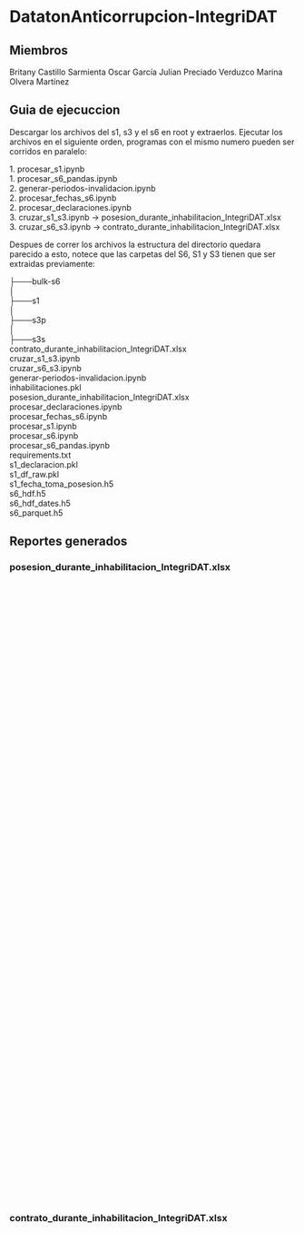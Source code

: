 # DatatonAnticorrupcion-IntegriDAT

## Miembros
Britany Castillo Sarmienta
Oscar García
Julian Preciado Verduzco
Marina Olvera Martínez

## Guia de ejecuccion

Descargar los archivos del s1, s3 y el s6 en root y extraerlos.
Ejecutar los archivos en el siguiente orden, programas con el mismo numero pueden ser corridos en paralelo:

1\. procesar_s1.ipynb  
1\. procesar_s6_pandas.ipynb  
2\. generar-periodos-invalidacion.ipynb  
2\. procesar_fechas_s6.ipynb  
2\. procesar_declaraciones.ipynb  
3\. cruzar_s1_s3.ipynb -> posesion_durante_inhabilitacion_IntegriDAT.xlsx  
3\. cruzar_s6_s3.ipynb -> contrato_durante_inhabilitacion_IntegriDAT.xlsx  

Despues de correr los archivos la estructura del directorio quedara parecido a esto, notece que las carpetas del S6, S1 y S3 tienen que ser extraidas previamente:

├───bulk-s6  
│  
├───s1  
│   
├───s3p  
│  
├───s3s    
contrato_durante_inhabilitacion_IntegriDAT.xlsx  
cruzar_s1_s3.ipynb  
cruzar_s6_s3.ipynb   
generar-periodos-invalidacion.ipynb  
inhabilitaciones.pkl  
posesion_durante_inhabilitacion_IntegriDAT.xlsx  
procesar_declaraciones.ipynb  
procesar_fechas_s6.ipynb  
procesar_s1.ipynb  
procesar_s6.ipynb  
procesar_s6_pandas.ipynb  
requirements.txt  
s1_declaracion.pkl  
s1_df_raw.pkl  
s1_fecha_toma_posesion.h5  
s6_hdf.h5  
s6_hdf_dates.h5  
s6_parquet.h5

## Reportes generados


### posesion_durante_inhabilitacion_IntegriDAT.xlsx

<google-sheets-html-origin style="color: rgb(0, 0, 0);"><table xmlns="http://www.w3.org/1999/xhtml" cellspacing="0" cellpadding="0" dir="ltr" border="1" data-sheets-root="1" style="table-layout: fixed; font-size: 11pt; font-family: Calibri; width: 0px; border-collapse: collapse; border: none;">
  <thead>
    <tr style="height: 20px;">
      <th>Columna</th>
      <th>Proviene</th>
      <th>Explicacion</th>
    </tr>
  </thead><colgroup><col width="203"><col width="100"><col width="931"></colgroup>
  <tbody>
    <tr style="height: 20px;">
      <td data-sheets-value="{&quot;1&quot;:2,&quot;2&quot;:&quot;nombre_declaracion&quot;}" style="border: 1px solid rgb(204, 204, 204); overflow: hidden; padding: 0px 3px; vertical-align: bottom;">nombre_declaracion</td>
      <td data-sheets-value="{&quot;1&quot;:2,&quot;2&quot;:&quot;S1/S3&quot;}" style="border: 1px solid rgb(204, 204, 204); overflow: hidden; padding: 0px 3px; vertical-align: bottom;">S1/S3</td>
      <td data-sheets-value="{&quot;1&quot;:2,&quot;2&quot;:&quot;El nombre en su declaración, ya fue cruzada con el S3. Considere que durante el cruzamiento el sujeto encontrado puede ser un homónimo&quot;}" style="border: 1px solid rgb(204, 204, 204); overflow: hidden; padding: 0px 3px; vertical-align: bottom;">El nombre en su declaración, ya fue cruzada con el S3. Considere que durante el cruzamiento el sujeto encontrado puede ser un homónimo</td>
    </tr>
    <tr style="height: 20px;">
      <td data-sheets-value="{&quot;1&quot;:2,&quot;2&quot;:&quot;id&quot;}" style="border: 1px solid rgb(204, 204, 204); overflow: hidden; padding: 0px 3px; vertical-align: bottom;">id</td>
      <td data-sheets-value="{&quot;1&quot;:2,&quot;2&quot;:&quot;S3&quot;}" style="border: 1px solid rgb(204, 204, 204); overflow: hidden; padding: 0px 3px; vertical-align: bottom;">S3</td>
      <td data-sheets-value="{&quot;1&quot;:2,&quot;2&quot;:&quot;id de el registro de inhabilitacion, usada para identificar exactamente el documento de inhabilitacion en S3&quot;}" style="border: 1px solid rgb(204, 204, 204); overflow: hidden; padding: 0px 3px; vertical-align: bottom;">id de el registro de inhabilitacion, usada para identificar exactamente el documento de inhabilitacion en S3</td>
    </tr>
    <tr style="height: 20px;">
      <td data-sheets-value="{&quot;1&quot;:2,&quot;2&quot;:&quot;expediente&quot;}" style="border: 1px solid rgb(204, 204, 204); overflow: hidden; padding: 0px 3px; vertical-align: bottom;">expediente</td>
      <td data-sheets-value="{&quot;1&quot;:2,&quot;2&quot;:&quot;S3&quot;}" style="border: 1px solid rgb(204, 204, 204); overflow: hidden; padding: 0px 3px; vertical-align: bottom;">S3</td>
      <td data-sheets-value="{&quot;1&quot;:2,&quot;2&quot;:&quot;El identificador del expediente de inhabilitacion, usada para identificar exactamente el documento de inhabilitacion en S3&quot;}" style="border: 1px solid rgb(204, 204, 204); overflow: hidden; padding: 0px 3px; vertical-align: bottom; background-color: rgb(255, 255, 255);">El identificador del expediente de inhabilitacion, usada para identificar exactamente el documento de inhabilitacion en S3</td>
    </tr>
    <tr style="height: 20px;">
      <td data-sheets-value="{&quot;1&quot;:2,&quot;2&quot;:&quot;fechaTomaPosesion&quot;}" style="border: 1px solid rgb(204, 204, 204); overflow: hidden; padding: 0px 3px; vertical-align: bottom;">fechaTomaPosesion</td>
      <td data-sheets-value="{&quot;1&quot;:2,&quot;2&quot;:&quot;S1&quot;}" style="border: 1px solid rgb(204, 204, 204); overflow: hidden; padding: 0px 3px; vertical-align: bottom;">S1</td>
      <td data-sheets-value="{&quot;1&quot;:2,&quot;2&quot;:&quot;La fecha de toma de posesión segun la declaración&quot;}" style="border: 1px solid rgb(204, 204, 204); overflow: hidden; padding: 0px 3px; vertical-align: bottom;">La fecha de toma de posesión segun la declaración</td>
    </tr>
    <tr style="height: 20px;">
      <td data-sheets-value="{&quot;1&quot;:2,&quot;2&quot;:&quot;inhabilitacion_fechaInicial&quot;}" style="border: 1px solid rgb(204, 204, 204); overflow: hidden; padding: 0px 3px; vertical-align: bottom;">inhabilitacion_fechaInicial</td>
      <td data-sheets-value="{&quot;1&quot;:2,&quot;2&quot;:&quot;S3&quot;}" style="border: 1px solid rgb(204, 204, 204); overflow: hidden; padding: 0px 3px; vertical-align: bottom;">S3</td>
      <td data-sheets-value="{&quot;1&quot;:2,&quot;2&quot;:&quot;La fecha inicial en el que el funcionario es inhabilitado&quot;}" style="border: 1px solid rgb(204, 204, 204); overflow: hidden; padding: 0px 3px; vertical-align: bottom;">La fecha inicial en el que el funcionario es inhabilitado</td>
    </tr>
    <tr style="height: 20px;">
      <td data-sheets-value="{&quot;1&quot;:2,&quot;2&quot;:&quot;inhabilitacion_fechaFinal&quot;}" style="border: 1px solid rgb(204, 204, 204); overflow: hidden; padding: 0px 3px; vertical-align: bottom;">inhabilitacion_fechaFinal</td>
      <td data-sheets-value="{&quot;1&quot;:2,&quot;2&quot;:&quot;S3&quot;}" style="border: 1px solid rgb(204, 204, 204); overflow: hidden; padding: 0px 3px; vertical-align: bottom;">S3</td>
      <td data-sheets-value="{&quot;1&quot;:2,&quot;2&quot;:&quot;La fecha final en el que el funcionario estara inhabilitado&quot;}" style="border: 1px solid rgb(204, 204, 204); overflow: hidden; padding: 0px 3px; vertical-align: bottom;">La fecha final en el que el funcionario estara inhabilitado</td>
    </tr>
    <tr style="height: 20px;">
      <td data-sheets-value="{&quot;1&quot;:2,&quot;2&quot;:&quot;posesion_durante_inhabilitacion&quot;}" style="border: 1px solid rgb(204, 204, 204); overflow: hidden; padding: 0px 3px; vertical-align: bottom;">posesion_durante_inhabilitacion</td>
      <td data-sheets-value="{&quot;1&quot;:2,&quot;2&quot;:&quot;Generado&quot;}" style="border: 1px solid rgb(204, 204, 204); overflow: hidden; padding: 0px 3px; vertical-align: bottom;">Generado</td>
      <td data-sheets-value="{&quot;1&quot;:2,&quot;2&quot;:&quot;Si la fecha de toma de posesión se encuentra entre la inhabilitación, solo se presentan los casos positivos marcados con 1&quot;}" style="border: 1px solid rgb(204, 204, 204); overflow: hidden; padding: 0px 3px; vertical-align: bottom;">Si la fecha de toma de posesión se encuentra entre la inhabilitación, solo se presentan los casos positivos marcados con 1</td>
    </tr>
  </tbody>
</table></google-sheets-html-origin>

### contrato_durante_inhabilitacion_IntegriDAT.xlsx 

<google-sheets-html-origin><table xmlns="http://www.w3.org/1999/xhtml" cellspacing="0" cellpadding="0" dir="ltr" border="1" data-sheets-root="1" style="table-layout: fixed; font-size: 11pt; font-family: Calibri; width: 0px; border-collapse: collapse; border: none;">
  <thead>
    <tr style="height: 20px;">
      <th>Columna</th>
      <th>Proviene</th>
      <th>Explicacion</th>
      <th>Nota</th>
    </tr>
  </thead><colgroup><col width="247"><col width="100"><col width="1014"><col width="843"></colgroup>
  <tbody>
    <tr style="height: 20px;">
      <td data-sheets-value="{&quot;1&quot;:2,&quot;2&quot;:&quot;sancion_tipoPersona&quot;}" style="border: 1px solid rgb(204, 204, 204); overflow: hidden; padding: 0px 3px; vertical-align: bottom;">sancion_tipoPersona</td>
      <td data-sheets-value="{&quot;1&quot;:2,&quot;2&quot;:&quot;S3&quot;}" style="border: 1px solid rgb(204, 204, 204); overflow: hidden; padding: 0px 3px; vertical-align: bottom;">S3</td>
      <td data-sheets-value="{&quot;1&quot;:2,&quot;2&quot;:&quot;Si el sujeto encontrado es una persona física o moral de acuerdo al S3&quot;}" style="border: 1px solid rgb(204, 204, 204); overflow: hidden; padding: 0px 3px; vertical-align: bottom;">Si el sujeto encontrado es una persona física o moral de acuerdo al S3</td>
      <td style="border: 1px solid rgb(204, 204, 204); overflow: hidden; padding: 0px 3px; vertical-align: bottom;"></td>
    </tr>
    <tr style="height: 20px;">
      <td data-sheets-value="{&quot;1&quot;:2,&quot;2&quot;:&quot;sancion_objetoSocial&quot;}" style="border: 1px solid rgb(204, 204, 204); overflow: hidden; padding: 0px 3px; vertical-align: bottom;">sancion_objetoSocial</td>
      <td data-sheets-value="{&quot;1&quot;:2,&quot;2&quot;:&quot;S3&quot;}" style="border: 1px solid rgb(204, 204, 204); overflow: hidden; padding: 0px 3px; vertical-align: bottom;">S3</td>
      <td data-sheets-value="{&quot;1&quot;:2,&quot;2&quot;:&quot;El objeto social de el sujeto encontrado de acuerdo al S3&quot;}" style="border: 1px solid rgb(204, 204, 204); overflow: hidden; padding: 0px 3px; vertical-align: bottom;">El objeto social de el sujeto encontrado de acuerdo al S3</td>
      <td style="border: 1px solid rgb(204, 204, 204); overflow: hidden; padding: 0px 3px; vertical-align: bottom;"></td>
    </tr>
    <tr style="height: 20px;">
      <td data-sheets-value="{&quot;1&quot;:2,&quot;2&quot;:&quot;inhabilitacion_fechaInicial&quot;}" style="border: 1px solid rgb(204, 204, 204); overflow: hidden; padding: 0px 3px; vertical-align: bottom;">inhabilitacion_fechaInicial</td>
      <td data-sheets-value="{&quot;1&quot;:2,&quot;2&quot;:&quot;S3&quot;}" style="border: 1px solid rgb(204, 204, 204); overflow: hidden; padding: 0px 3px; vertical-align: bottom;">S3</td>
      <td data-sheets-value="{&quot;1&quot;:2,&quot;2&quot;:&quot;La fecha inicial en el que el funcionario es inhabilitado&quot;}" style="border: 1px solid rgb(204, 204, 204); overflow: hidden; padding: 0px 3px; vertical-align: bottom;">La fecha inicial en el que el funcionario es inhabilitado</td>
      <td style="border: 1px solid rgb(204, 204, 204); overflow: hidden; padding: 0px 3px; vertical-align: bottom;"></td>
    </tr>
    <tr style="height: 20px;">
      <td data-sheets-value="{&quot;1&quot;:2,&quot;2&quot;:&quot;inhabilitacion_fechaFinal&quot;}" style="border: 1px solid rgb(204, 204, 204); overflow: hidden; padding: 0px 3px; vertical-align: bottom;">inhabilitacion_fechaFinal</td>
      <td data-sheets-value="{&quot;1&quot;:2,&quot;2&quot;:&quot;S3&quot;}" style="border: 1px solid rgb(204, 204, 204); overflow: hidden; padding: 0px 3px; vertical-align: bottom;">S3</td>
      <td data-sheets-value="{&quot;1&quot;:2,&quot;2&quot;:&quot;La fecha final en el que el funcionario estara inhabilitado&quot;}" style="border: 1px solid rgb(204, 204, 204); overflow: hidden; padding: 0px 3px; vertical-align: bottom;">La fecha final en el que el funcionario estará inhabilitado</td>
      <td style="border: 1px solid rgb(204, 204, 204); overflow: hidden; padding: 0px 3px; vertical-align: bottom;"></td>
    </tr>
    <tr style="height: 20px;">
      <td data-sheets-value="{&quot;1&quot;:2,&quot;2&quot;:&quot;earliest_contractPeriod_startDate&quot;}" style="border: 1px solid rgb(204, 204, 204); overflow: hidden; padding: 0px 3px; vertical-align: bottom;">earliest_contractPeriod_startDate</td>
      <td data-sheets-value="{&quot;1&quot;:2,&quot;2&quot;:&quot;S6&quot;}" style="border: 1px solid rgb(204, 204, 204); overflow: hidden; padding: 0px 3px; vertical-align: bottom;">S6</td>
      <td data-sheets-value="{&quot;1&quot;:2,&quot;2&quot;:&quot;La fecha mas antigua de todas las encontradas en el apartado de contractPeriod&quot;}" style="border: 1px solid rgb(204, 204, 204); overflow: hidden; padding: 0px 3px; vertical-align: bottom;">La fecha mas antigua de todas las encontradas en el apartado de contractPeriod</td>
      <td style="border: 1px solid rgb(204, 204, 204); overflow: hidden; padding: 0px 3px; vertical-align: bottom;"></td>
    </tr>
    <tr style="height: 20px;">
      <td data-sheets-value="{&quot;1&quot;:2,&quot;2&quot;:&quot;latest_contractPeriod_endDate&quot;}" style="border: 1px solid rgb(204, 204, 204); overflow: hidden; padding: 0px 3px; vertical-align: bottom;">latest_contractPeriod_endDate</td>
      <td data-sheets-value="{&quot;1&quot;:2,&quot;2&quot;:&quot;S6&quot;}" style="border: 1px solid rgb(204, 204, 204); overflow: hidden; padding: 0px 3px; vertical-align: bottom;">S6</td>
      <td data-sheets-value="{&quot;1&quot;:2,&quot;2&quot;:&quot;La fecha mas reciente de todas las encontradas en el apartado de contractPeriod&quot;}" style="border: 1px solid rgb(204, 204, 204); overflow: hidden; padding: 0px 3px; vertical-align: bottom; background-color: rgb(255, 255, 255);">La fecha mas reciente de todas las encontradas en el apartado de contractPeriod</td>
      <td style="border: 1px solid rgb(204, 204, 204); overflow: hidden; padding: 0px 3px; vertical-align: bottom;"></td>
    </tr>
    <tr style="height: 20px;">
      <td data-sheets-value="{&quot;1&quot;:2,&quot;2&quot;:&quot;parties_name&quot;}" style="border: 1px solid rgb(204, 204, 204); overflow: hidden; padding: 0px 3px; vertical-align: bottom;">parties_name</td>
      <td data-sheets-value="{&quot;1&quot;:2,&quot;2&quot;:&quot;S6/S3&quot;}" style="border: 1px solid rgb(204, 204, 204); overflow: hidden; padding: 0px 3px; vertical-align: bottom;">S6/S3</td>
      <td data-sheets-value="{&quot;1&quot;:2,&quot;2&quot;:&quot;El nombre de una de las partes en la declaración, puede ser persona física o moral.  Considere que durante el cruzamiento el sujeto encontrado puede ser un homónimo.&quot;}" style="border: 1px solid rgb(204, 204, 204); overflow: hidden; padding: 0px 3px; vertical-align: bottom;">El nombre de una de las partes en la declaración, puede ser persona física o moral. Considere que durante el cruzamiento el sujeto encontrado puede ser un homónimo.</td>
      <td data-sheets-value="{&quot;1&quot;:2,&quot;2&quot;:&quot;Los datos presentados requieren un cruce al menos uno de parties_name o con parties_contactPoint_name con el nombre encontrado en S3&quot;}" style="border: 1px solid rgb(204, 204, 204); overflow: hidden; padding: 0px 3px; vertical-align: bottom;">Los datos presentados requieren un cruce al menos uno de parties_name o con parties_contactPoint_name con el nombre encontrado en S3</td>
    </tr>
    <tr style="height: 20px;">
      <td data-sheets-value="{&quot;1&quot;:2,&quot;2&quot;:&quot;parties_contactPoint_name&quot;}" style="border: 1px solid rgb(204, 204, 204); overflow: hidden; padding: 0px 3px; vertical-align: bottom;">parties_contactPoint_name</td>
      <td data-sheets-value="{&quot;1&quot;:2,&quot;2&quot;:&quot;S6/S3&quot;}" style="border: 1px solid rgb(204, 204, 204); overflow: hidden; padding: 0px 3px; vertical-align: bottom;">S6/S3</td>
      <td data-sheets-value="{&quot;1&quot;:2,&quot;2&quot;:&quot;El nombre de contacto de una de las partes en la declaración.  Considere que durante el cruzamiento el sujeto encontrado puede ser un homónimo.&quot;}" style="border: 1px solid rgb(204, 204, 204); overflow: hidden; padding: 0px 3px; vertical-align: bottom;">El nombre de contacto de una de las partes en la declaración. Considere que durante el cruzamiento el sujeto encontrado puede ser un homónimo.</td>
      <td data-sheets-value="{&quot;1&quot;:2,&quot;2&quot;:&quot;Considere que durante el cruzamiento el sujeto encontrado puede ser un homónimo&quot;}" style="border: 1px solid rgb(204, 204, 204); overflow: hidden; padding: 0px 3px; vertical-align: bottom; background-color: rgb(255, 255, 255);">Considere que durante el cruzamiento el sujeto encontrado puede ser un homónimo</td>
    </tr>
    <tr style="height: 20px;">
      <td data-sheets-value="{&quot;1&quot;:2,&quot;2&quot;:&quot;ids3&quot;}" style="border: 1px solid rgb(204, 204, 204); overflow: hidden; padding: 0px 3px; vertical-align: bottom;">ids3</td>
      <td data-sheets-value="{&quot;1&quot;:2,&quot;2&quot;:&quot;S3&quot;}" style="border: 1px solid rgb(204, 204, 204); overflow: hidden; padding: 0px 3px; vertical-align: bottom;">S3</td>
      <td data-sheets-value="{&quot;1&quot;:2,&quot;2&quot;:&quot;id de el registro de inhabilitacion, usada para identificar exactamente el documento de inhabilitacion en S3&quot;}" style="border: 1px solid rgb(204, 204, 204); overflow: hidden; padding: 0px 3px; vertical-align: bottom; background-color: rgb(255, 255, 255);">id de el registro de inhabilitacion, usada para identificar exactamente el documento de inhabilitacion en S3</td>
      <td style="border: 1px solid rgb(204, 204, 204); overflow: hidden; padding: 0px 3px; vertical-align: bottom;"></td>
    </tr>
    <tr style="height: 20px;">
      <td data-sheets-value="{&quot;1&quot;:2,&quot;2&quot;:&quot;expediente&quot;}" style="border: 1px solid rgb(204, 204, 204); overflow: hidden; padding: 0px 3px; vertical-align: bottom;">expediente</td>
      <td data-sheets-value="{&quot;1&quot;:2,&quot;2&quot;:&quot;S3&quot;}" style="border: 1px solid rgb(204, 204, 204); overflow: hidden; padding: 0px 3px; vertical-align: bottom;">S3</td>
      <td data-sheets-value="{&quot;1&quot;:2,&quot;2&quot;:&quot;El identificador del expediente de inhabilitacion, usada para identificar exactamente el documento de inhabilitacion en S3&quot;}" style="border: 1px solid rgb(204, 204, 204); overflow: hidden; padding: 0px 3px; vertical-align: bottom; background-color: rgb(255, 255, 255);">El identificador del expediente de inhabilitacion, usada para identificar exactamente el documento de inhabilitacion en S3</td>
      <td style="border: 1px solid rgb(204, 204, 204); overflow: hidden; padding: 0px 3px; vertical-align: bottom;"></td>
    </tr>
    <tr style="height: 20px;">
      <td data-sheets-value="{&quot;1&quot;:2,&quot;2&quot;:&quot;_id.$oid&quot;}" style="border: 1px solid rgb(204, 204, 204); overflow: hidden; padding: 0px 3px; vertical-align: bottom;">_id.$oid</td>
      <td data-sheets-value="{&quot;1&quot;:2,&quot;2&quot;:&quot;S6&quot;}" style="border: 1px solid rgb(204, 204, 204); overflow: hidden; padding: 0px 3px; vertical-align: bottom;">S6</td>
      <td data-sheets-value="{&quot;1&quot;:2,&quot;2&quot;:&quot;Identificador en el archivo de la contratación, usada para identificar exactamente el documento de la contratación&quot;}" style="border: 1px solid rgb(204, 204, 204); overflow: hidden; padding: 0px 3px; vertical-align: bottom;">Identificador en el archivo de la contratación, usada para identificar exactamente el documento de la contratación</td>
      <td style="border: 1px solid rgb(204, 204, 204); overflow: hidden; padding: 0px 3px; vertical-align: bottom;"></td>
    </tr>
    <tr style="height: 20px;">
      <td data-sheets-value="{&quot;1&quot;:2,&quot;2&quot;:&quot;ocid&quot;}" style="border: 1px solid rgb(204, 204, 204); overflow: hidden; padding: 0px 3px; vertical-align: bottom;">ocid</td>
      <td data-sheets-value="{&quot;1&quot;:2,&quot;2&quot;:&quot;S6&quot;}" style="border: 1px solid rgb(204, 204, 204); overflow: hidden; padding: 0px 3px; vertical-align: bottom;">S6</td>
      <td data-sheets-value="{&quot;1&quot;:2,&quot;2&quot;:&quot;Identificador en el archivo de la contratación, usada para identificar exactamente el documento de la contratación&quot;}" style="border: 1px solid rgb(204, 204, 204); overflow: hidden; padding: 0px 3px; vertical-align: bottom; background-color: rgb(255, 255, 255);">Identificador en el archivo de la contratación, usada para identificar exactamente el documento de la contratación</td>
      <td style="border: 1px solid rgb(204, 204, 204); overflow: hidden; padding: 0px 3px; vertical-align: bottom;"></td>
    </tr>
    <tr style="height: 20px;">
      <td data-sheets-value="{&quot;1&quot;:2,&quot;2&quot;:&quot;ids6&quot;}" style="border: 1px solid rgb(204, 204, 204); overflow: hidden; padding: 0px 3px; vertical-align: bottom;">ids6</td>
      <td data-sheets-value="{&quot;1&quot;:2,&quot;2&quot;:&quot;S6&quot;}" style="border: 1px solid rgb(204, 204, 204); overflow: hidden; padding: 0px 3px; vertical-align: bottom;">S6</td>
      <td data-sheets-value="{&quot;1&quot;:2,&quot;2&quot;:&quot;Identificador en el archivo de la contratación, usada para identificar exactamente el documento de la contratación&quot;}" style="border: 1px solid rgb(204, 204, 204); overflow: hidden; padding: 0px 3px; vertical-align: bottom; background-color: rgb(255, 255, 255);">Identificador en el archivo de la contratación, usada para identificar exactamente el documento de la contratación</td>
      <td style="border: 1px solid rgb(204, 204, 204); overflow: hidden; padding: 0px 3px; vertical-align: bottom;"></td>
    </tr>
    <tr style="height: 20px;">
      <td data-sheets-value="{&quot;1&quot;:2,&quot;2&quot;:&quot;contrato_durante_inhabilitacion&quot;}" style="border: 1px solid rgb(204, 204, 204); color: rgb(0, 0, 0); font-size: 14.6667px; overflow: hidden; padding: 0px 3px; vertical-align: bottom;">contrato_durante_inhabilitacion</td>
      <td data-sheets-value="{&quot;1&quot;:2,&quot;2&quot;:&quot;Generado&quot;}" style="border: 1px solid rgb(204, 204, 204); color: rgb(0, 0, 0); font-size: 14.6667px; overflow: hidden; padding: 0px 3px; vertical-align: bottom;">Generado</td>
      <td data-sheets-value="{&quot;1&quot;:2,&quot;2&quot;:&quot;Si el periodo del contrato se cruza con el periodo de inhabilitación, solo se presentan los casos positivos marcados con 1&quot;}" style="border: 1px solid rgb(204, 204, 204); color: rgb(0, 0, 0); font-size: 14.6667px; overflow: hidden; padding: 0px 3px; vertical-align: bottom; background-color: rgb(255, 255, 255);">Si el periodo del contrato se cruza con el periodo de inhabilitación, solo se presentan los casos positivos marcados con 1</td>
    </tr>
  </tbody>
</table></google-sheets-html-origin>
